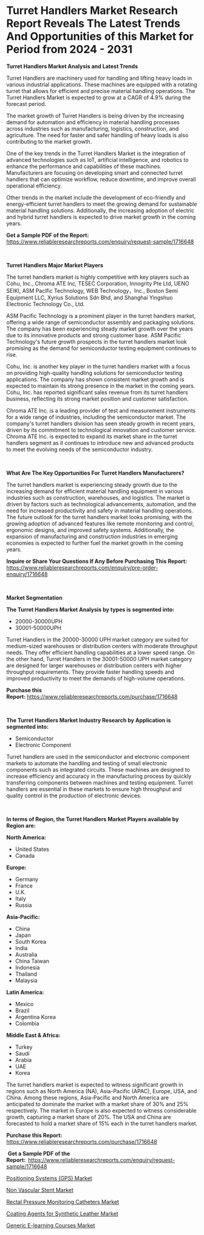 <p><h1>Turret Handlers Market Research Report Reveals The Latest Trends And Opportunities of this Market for Period from 2024 - 2031</h1></p><p><strong>Turret Handlers Market Analysis and Latest Trends</strong></p>
<p><p>Turret Handlers are machinery used for handling and lifting heavy loads in various industrial applications. These machines are equipped with a rotating turret that allows for efficient and precise material handling operations. The Turret Handlers Market is expected to grow at a CAGR of 4.9% during the forecast period.</p><p>The market growth of Turret Handlers is being driven by the increasing demand for automation and efficiency in material handling processes across industries such as manufacturing, logistics, construction, and agriculture. The need for faster and safer handling of heavy loads is also contributing to the market growth.</p><p>One of the key trends in the Turret Handlers Market is the integration of advanced technologies such as IoT, artificial intelligence, and robotics to enhance the performance and capabilities of these machines. Manufacturers are focusing on developing smart and connected turret handlers that can optimize workflow, reduce downtime, and improve overall operational efficiency.</p><p>Other trends in the market include the development of eco-friendly and energy-efficient turret handlers to meet the growing demand for sustainable material handling solutions. Additionally, the increasing adoption of electric and hybrid turret handlers is expected to drive market growth in the coming years.</p></p>
<p><strong>Get a Sample PDF of the Report:&nbsp;</strong> <a href="https://www.reliableresearchreports.com/enquiry/request-sample/1716648">https://www.reliableresearchreports.com/enquiry/request-sample/1716648</a></p>
<p>&nbsp;</p>
<p><strong>Turret Handlers Major Market Players</strong></p>
<p><p>The turret handlers market is highly competitive with key players such as Cohu, Inc., Chroma ATE Inc, TESEC Corporation, Innogrity Pte Ltd, UENO SEIKl, ASM Pacific Technology, WEB Technology，Inc., Boston Semi Equipment LLC, Xyrius Solutions Sdn Bhd, and Shanghai Yingshuo Electronic Technology Co., Ltd.</p><p>ASM Pacific Technology is a prominent player in the turret handlers market, offering a wide range of semiconductor assembly and packaging solutions. The company has been experiencing steady market growth over the years due to its innovative products and strong customer base. ASM Pacific Technology's future growth prospects in the turret handlers market look promising as the demand for semiconductor testing equipment continues to rise.</p><p>Cohu, Inc. is another key player in the turret handlers market with a focus on providing high-quality handling solutions for semiconductor testing applications. The company has shown consistent market growth and is expected to maintain its strong presence in the market in the coming years. Cohu, Inc. has reported significant sales revenue from its turret handlers business, reflecting its strong market position and customer satisfaction.</p><p>Chroma ATE Inc. is a leading provider of test and measurement instruments for a wide range of industries, including the semiconductor market. The company's turret handlers division has seen steady growth in recent years, driven by its commitment to technological innovation and customer service. Chroma ATE Inc. is expected to expand its market share in the turret handlers segment as it continues to introduce new and advanced products to meet the evolving needs of the semiconductor industry.</p></p>
<p>&nbsp;</p>
<p><strong>What Are The Key Opportunities For Turret Handlers Manufacturers?</strong></p>
<p><p>The turret handlers market is experiencing steady growth due to the increasing demand for efficient material handling equipment in various industries such as construction, warehouses, and logistics. The market is driven by factors such as technological advancements, automation, and the need for increased productivity and safety in material handling operations. The future outlook for the turret handlers market looks promising, with the growing adoption of advanced features like remote monitoring and control, ergonomic designs, and improved safety systems. Additionally, the expansion of manufacturing and construction industries in emerging economies is expected to further fuel the market growth in the coming years.</p></p>
<p><strong>Inquire or Share Your Questions If Any Before Purchasing This Report:</strong> <a href="https://www.reliableresearchreports.com/enquiry/pre-order-enquiry/1716648">https://www.reliableresearchreports.com/enquiry/pre-order-enquiry/1716648</a></p>
<p>&nbsp;</p>
<p><strong>Market Segmentation</strong></p>
<p><strong>The Turret Handlers Market Analysis by types is segmented into:</strong></p>
<p><ul><li>20000-30000UPH</li><li>30001-50000UPH</li></ul></p>
<p><p>Turret Handlers in the 20000-30000 UPH market category are suited for medium-sized warehouses or distribution centers with moderate throughput needs. They offer efficient handling capabilities at a lower speed range. On the other hand, Turret Handlers in the 30001-50000 UPH market category are designed for larger warehouses or distribution centers with higher throughput requirements. They provide faster handling speeds and improved productivity to meet the demands of high-volume operations.</p></p>
<p><strong>Purchase this Report:&nbsp;</strong><a href="https://www.reliableresearchreports.com/purchase/1716648">https://www.reliableresearchreports.com/purchase/1716648</a></p>
<p>&nbsp;</p>
<p><strong>The Turret Handlers Market Industry Research by Application is segmented into:</strong></p>
<p><ul><li>Semiconductor</li><li>Electronic Component</li></ul></p>
<p><p>Turret handlers are used in the semiconductor and electronic component markets to automate the handling and testing of small electronic components such as integrated circuits. These machines are designed to increase efficiency and accuracy in the manufacturing process by quickly transferring components between machines and testing equipment. Turret handlers are essential in these markets to ensure high throughput and quality control in the production of electronic devices.</p></p>
<p>&nbsp;</p>
<p><strong>In terms of Region, the Turret Handlers Market Players available by Region are:</strong></p>
<p>
    <p> <strong> North America: </strong>
        <ul>
            <li>United States</li>
            <li>Canada</li>
        </ul>
        </p> 
    <p> <strong> Europe: </strong>
        <ul>
            <li>Germany</li>
            <li>France</li>
            <li>U.K.</li>
            <li>Italy</li>
            <li>Russia</li>
        </ul>
        </p> 
    <p> <strong> Asia-Pacific: </strong>
        <ul>
            <li>China</li>
            <li>Japan</li>
            <li>South Korea</li>
            <li>India</li>
            <li>Australia</li>
            <li>China Taiwan</li>
            <li>Indonesia</li>
            <li>Thailand</li>
            <li>Malaysia</li>
        </ul>
        </p> 
    <p> <strong> Latin America: </strong>
        <ul>
            <li>Mexico</li>
            <li>Brazil</li>
            <li>Argentina Korea</li>
            <li>Colombia</li>
        </ul>
        </p> 
    <p> <strong> Middle East & Africa: </strong>
        <ul>
            <li>Turkey</li>
            <li>Saudi</li>
            <li>Arabia</li>
            <li>UAE</li>
            <li>Korea</li>
        </ul>
    </p>
    </p>
<p><p>The turret handlers market is expected to witness significant growth in regions such as North America (NA), Asia-Pacific (APAC), Europe, USA, and China. Among these regions, Asia-Pacific and North America are anticipated to dominate the market with a market share of 30% and 25% respectively. The market in Europe is also expected to witness considerable growth, capturing a market share of 20%. The USA and China are forecasted to hold a market share of 15% each in the turret handlers market.</p></p>
<p><strong>Purchase this Report: </strong><a href="https://www.reliableresearchreports.com/purchase/1716648">https://www.reliableresearchreports.com/purchase/1716648</a></p>
<p>&nbsp;<strong>Get a Sample PDF of the Report:&nbsp;&nbsp;</strong><a href="https://www.reliableresearchreports.com/enquiry/request-sample/1716648">https://www.reliableresearchreports.com/enquiry/request-sample/1716648</a></p>
<p><strong></strong></p>
<p><p><a href="https://medium.com/@chiragreportprime/positioning-systems-gps-market-the-key-to-successful-business-strategy-forecast-till-2031-bf6ef2bc1295">Positioning Systems (GPS) Market</a></p><p><a href="https://issuu.com/reportprime-2/docs/non-vascular-stent-market-size-2030.pptx">Non Vascular Stent Market</a></p><p><a href="https://issuu.com/reportprime-2/docs/rectal-pressure-monitoring-catheters-market-size-2">Rectal Pressure Monitoring Catheters Market</a></p><p><a href="https://github.com/shotows/Market-Research-Report-List-1/blob/main/coating-agents-for-synthetic-leather-market.md">Coating Agents for Synthetic Leather Market</a></p><p><a href="https://medium.com/@chiragreportprime/generic-e-learning-courses-market-analysis-its-cagr-market-segmentation-and-global-industry-fce7ba16e511">Generic E-learning Courses Market</a></p></p>